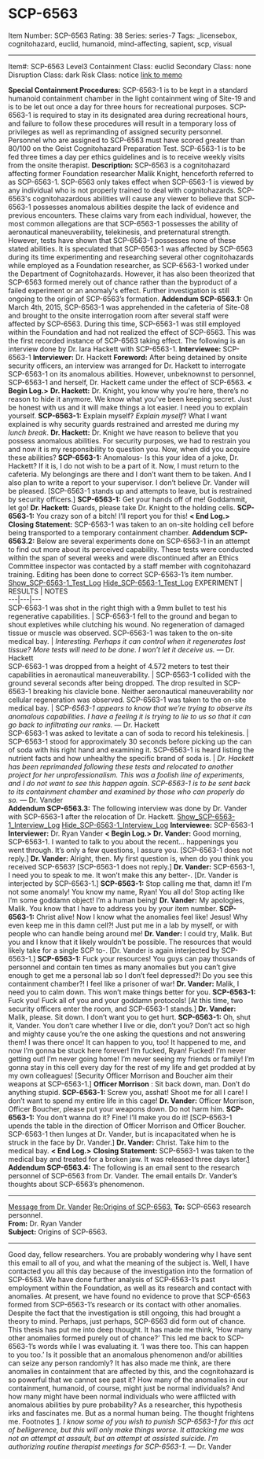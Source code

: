 # SCP-6563
Item Number: SCP-6563
Rating: 38
Series: series-7
Tags: _licensebox, cognitohazard, euclid, humanoid, mind-affecting, sapient, scp, visual

---

Item#: SCP-6563
Level3
Containment Class:
euclid
Secondary Class:
none
Disruption Class:
dark
Risk Class:
notice
[link to memo](/classification-committee-memo)  

**Special Containment Procedures:** SCP-6563-1 is to be kept in a standard humanoid containment chamber in the light containment wing of Site-19 and is to be let out once a day for three hours for recreational purposes. SCP-6563-1 is required to stay in its designated area during recreational hours, and failure to follow these procedures will result in a temporary loss of privileges as well as reprimanding of assigned security personnel. Personnel who are assigned to SCP-6563 must have scored greater than 80/100 on the Geist Cognitohazard Preparation Test. SCP-6563-1 is to be fed three times a day per ethics guidelines and is to receive weekly visits from the onsite therapist.
**Description:** SCP-6563 is a cognitohazard affecting former Foundation researcher Malik Knight, henceforth referred to as SCP-6563-1. SCP-6563 only takes effect when SCP-6563-1 is viewed by any individual who is not properly trained to deal with cognitohazards. SCP-6563's cognitohazardous abilities will cause any viewer to believe that SCP-6563-1 possesses anomalous abilities despite the lack of evidence and previous encounters. These claims vary from each individual, however, the most common allegations are that SCP-6563-1 possesses the ability of aeronautical maneuverability, telekinesis, and preternatural strength. However, tests have shown that SCP-6563-1 possesses none of these stated abilities.
It is speculated that SCP-6563-1 was affected by SCP-6563 during its time experimenting and researching several other cognitohazards while employed as a Foundation researcher, as SCP-6563-1 worked under the Department of Cognitohazards. However, it has also been theorized that SCP-6563 formed merely out of chance rather than the byproduct of a failed experiment or an anomaly's effect. Further investigation is still ongoing to the origin of SCP-6563’s formation.
**Addendum SCP-6563.1:** On March 4th, 2015, SCP-6563-1 was apprehended in the cafeteria of Site-08 and brought to the onsite interrogation room after several staff were affected by SCP-6563. During this time, SCP-6563-1 was still employed within the Foundation and had not realized the effect of SCP-6563. This was the first recorded instance of SCP-6563 taking effect. The following is an interview done by Dr. Iara Hackett with SCP-6563-1.
**Interviewee:** SCP-6563-1
**Interviewer:** Dr. Hackett
**Foreword:** After being detained by onsite security officers, an interview was arranged for Dr. Hackett to interrogate SCP-6563-1 on its anomalous abilities. However, unbeknownst to personnel, SCP-6563-1 and herself, Dr. Hackett came under the effect of SCP-6563.
**< Begin Log.>**
**Dr. Hackett:** Dr. Knight, you know why you're here, there’s no reason to hide it anymore. We know what you’ve been keeping secret. Just be honest with us and it will make things a lot easier. I need you to explain yourself.
**SCP-6563-1:** Explain myself? _Explain myself_? What I want explained is why security guards restrained and arrested me during my _lunch break_.
**Dr. Hackett:** Dr. Knight we have reason to believe that you possess anomalous abilities. For security purposes, we had to restrain you and now it is my responsibility to question you. Now, when did you acquire these abilities?
**SCP-6563-1:** Anomalous- Is this your idea of a joke, Dr. Hackett? If it is, I do not wish to be a part of it. Now, I must return to the cafeteria. My belongings are there and I don’t want them to be taken. And I also plan to write a report to your supervisor. I don’t believe Dr. Vander will be pleased.
[SCP-6563-1 stands up and attempts to leave, but is restrained by security officers.]
**SCP-6563-1:** Get your hands off of me! Goddammit, let go!
**Dr. Hackett:** Guards, please take Dr. Knight to the holding cells.
**SCP-6563-1:** You crazy son of a bitch! I’ll report you for this!
**< End Log.>**
**Closing Statement:** SCP-6563-1 was taken to an on-site holding cell before being transported to a temporary containment chamber.
**Addendum SCP-6563.2:** Below are several experiments done on SCP-6563-1 in an attempt to find out more about its perceived capability. These tests were conducted within the span of several weeks and were discontinued after an Ethics Committee inspector was contacted by a staff member with cognitohazard training. Editing has been done to correct SCP-6563-1’s item number.
[Show_SCP-6563-1_Test_Log](javascript:;)
[Hide_SCP-6563-1_Test_Log](javascript:;)
EXPERIMENT | RESULTS | NOTES  
---|---|---  
SCP-6563-1 was shot in the right thigh with a 9mm bullet to test his regenerative capabilities. | SCP-6563-1 fell to the ground and began to shout expletives while clutching his wound. No regeneration of damaged tissue or muscle was observed. SCP-6563-1 was taken to the on-site medical bay. | _Interesting. Perhaps it can control when it regenerates lost tissue? More tests will need to be done. I won’t let it deceive us._ — Dr. Hackett  
SCP-6563-1 was dropped from a height of 4.572 meters to test their capabilities in aeronautical maneuverability. | SCP-6563-1 collided with the ground several seconds after being dropped. The drop resulted in SCP-6563-1 breaking his clavicle bone. Neither aeronautical maneuverability nor cellular regeneration was observed. SCP-6563-1 was taken to the on-site medical bay. | SCP-_6563-1 appears to know that we’re trying to observe its anomalous capabilities. I have a feeling it is trying to lie to us so that it can go back to infiltrating our ranks._ — Dr. Hackett  
SCP-6563-1 was asked to levitate a can of soda to record his telekinesis. | SCP-6563-1 stood for approximately 30 seconds before picking up the can of soda with his right hand and examining it. SCP-6563-1 is heard listing the nutrient facts and how unhealthy the specific brand of soda is. | _Dr. Hackett has been reprimanded following these tests and relocated to another project for her unprofessionalism. This was a foolish line of experiments, and I do not want to see this happen again. SCP-6563-1 is to be sent back to its containment chamber and examined by those who can properly do so._ — Dr. Vander  
**Addendum SCP-6563.3:** The following interview was done by Dr. Vander with SCP-6563-1 after the relocation of Dr. Hackett.
[Show_SCP-6563-1_Interview_Log](javascript:;)
[Hide_SCP-6563-1_Interview_Log](javascript:;)
**Interviewee:** SCP-6563-1
**Interviewer:** Dr. Ryan Vander
**< Begin Log.>**
**Dr. Vander:** Good morning, SCP-6563-1. I wanted to talk to you about the recent… happenings you went through. It’s only a few questions, I assure you.
[SCP-6563-1 does not reply.]
**Dr. Vander:** Alright, then. My first question is, when do you think you received SCP-6563?
[SCP-6563-1 does not reply.]
**Dr. Vander:** SCP-6563-1, I need you to speak to me. It won’t make this any better-.
[Dr. Vander is interjected by SCP-6563-1.]
**SCP-6563-1:** Stop calling me that, damn it! I’m not some anomaly! You know my name, Ryan! You all do! Stop acting like I’m some goddamn object! I’m a human being!
**Dr. Vander:** My apologies, Malik. You know that I have to address you by your item number.
**SCP-6563-1:** Christ alive! Now I know what the anomalies feel like! Jesus! Why even keep me in this damn cell?! Just put me in a lab by myself, or with people who can handle being around me!
**Dr. Vander:** I could try, Malik. But you and I know that it likely wouldn’t be possible. The resources that would likely take for a single SCP to-.
[Dr. Vander is again interjected by SCP-6563-1.]
**SCP-6563-1:** Fuck your resources! You guys can pay thousands of personnel and contain ten times as many anomalies but you can’t give enough to get me a personal lab so I don’t feel depressed?! Do you see this containment chamber?! I feel like a prisoner of war!
**Dr. Vander:** Malik, I need you to calm down. This won’t make things better for you.
**SCP-6563-1:** Fuck you! Fuck all of you and your goddamn protocols!
[At this time, two security officers enter the room, and SCP-6563-1 stands.]
**Dr. Vander:** Malik, please. Sit down. I don’t want you to get hurt.
**SCP-6563-1:** Oh, shut it, Vander. You don’t care whether I live or die, don’t you? Don’t act so high and mighty cause you’re the one asking the questions and not answering them! I was there once! It can happen to you, too! It happened to me, and now I’m gonna be stuck here forever! I’m fucked, Ryan! Fucked! I’m never getting out! I’m never going home! I’m never seeing my friends or family! I’m gonna stay in this cell every day for the rest of my life and get prodded at by my own colleagues!
[Security Officer Morrison and Boucher aim their weapons at SCP-6563-1.]
**Officer Morrison** : Sit back down, man. Don’t do anything stupid.
**SCP-6563-1:** Screw you, asshat! Shoot me for all I care! I don’t want to spend my entire life in this cage!
**Dr. Vander:** Officer Morrison, Officer Boucher, please put your weapons down. Do not harm him.
**SCP-6563-1:** You don’t wanna do it? Fine! I’ll make you do it!
[SCP-6563-1 upends the table in the direction of Officer Morrison and Officer Boucher. SCP-6563-1 then lunges at Dr. Vander, but is incapacitated when he is struck in the face by Dr. Vander.]
**Dr. Vander:** Christ. Take him to the medical bay.
**< End Log.>**
**Closing Statement:** SCP-6563-1 was taken to the medical bay and treated for a broken jaw. It was released three days later.[1](javascript:;)
**Addendum SCP-6563.4:** The following is an email sent to the research personnel of SCP-6563 from Dr. Vander. The email entails Dr. Vander’s thoughts about SCP-6563’s phenomenon.
* * *
[Message from Dr. Vander](javascript:;)
[Re:Origins of SCP-6563.](javascript:;)
**To:** SCP-6563 research personnel.  
**From:** Dr. Ryan Vander  
**Subject:** Origins of SCP-6563.
* * *
Good day, fellow researchers.
You are probably wondering why I have sent this email to all of you, and what the meaning of the subject is. Well, I have contacted you all this day because of the investigation into the formation of SCP-6563. We have done further analysis of SCP-6563-1’s past employment within the Foundation, as well as its research and contact with anomalies. At present, we have found no evidence to prove that SCP-6563 formed from SCP-6563-1’s research or its contact with other anomalies.
Despite the fact that the investigation is still ongoing, this had brought a theory to mind. Perhaps, just perhaps, SCP-6563 did form out of chance. This thesis has put me into deep thought. It has made me think, ‘How many other anomalies formed purely out of chance?’ This led me back to SCP-6563-1’s words while I was evaluating it. ‘I was there too. This can happen to you too.’ Is it possible that an anomalous phenomenon and/or abilities can seize any person randomly?
It has also made me think, are there anomalies in containment that are affected by this, and the cognitohazard is so powerful that we cannot see past it? How many of the anomalies in our containment, humanoid, of course, might just be normal individuals? And how many might have been normal individuals who were afflicted with anomalous abilities by pure probability? As a researcher, this hypothesis irks and fascinates me. But as a normal human being.
The thought frightens me.
Footnotes
[1](javascript:;). _I know some of you wish to punish SCP-6563-1 for this act of belligerence, but this will only make things worse. It attacking me was not an attempt at assault, but an attempt at assisted suicide. I’m authorizing routine therapist meetings for SCP-6563-1._ — Dr. Vander